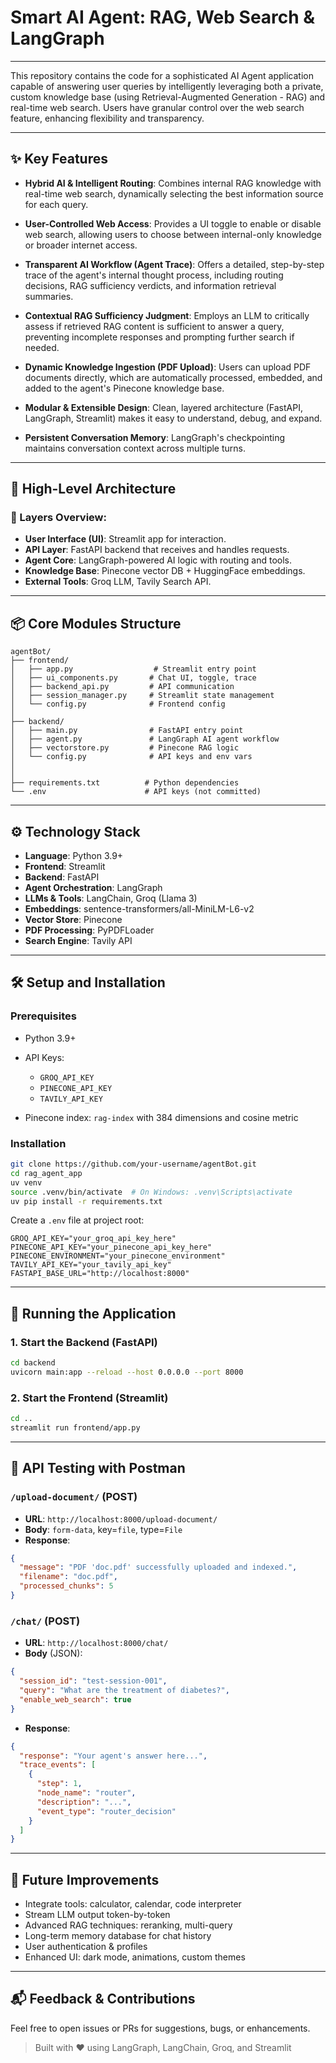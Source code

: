 #  Smart AI Agent: RAG, Web Search & LangGraph

---

This repository contains the code for a sophisticated AI Agent application capable of answering user queries by intelligently leveraging both a private, custom knowledge base (using Retrieval-Augmented Generation - RAG) and real-time web search. Users have granular control over the web search feature, enhancing flexibility and transparency.

---

## ✨ Key Features

- **Hybrid AI & Intelligent Routing**: Combines internal RAG knowledge with real-time web search, dynamically selecting the best information source for each query.

- **User-Controlled Web Access**: Provides a UI toggle to enable or disable web search, allowing users to choose between internal-only knowledge or broader internet access.

- **Transparent AI Workflow (Agent Trace)**: Offers a detailed, step-by-step trace of the agent's internal thought process, including routing decisions, RAG sufficiency verdicts, and information retrieval summaries.

- **Contextual RAG Sufficiency Judgment**: Employs an LLM to critically assess if retrieved RAG content is sufficient to answer a query, preventing incomplete responses and prompting further search if needed.

- **Dynamic Knowledge Ingestion (PDF Upload)**: Users can upload PDF documents directly, which are automatically processed, embedded, and added to the agent's Pinecone knowledge base.

- **Modular & Extensible Design**: Clean, layered architecture (FastAPI, LangGraph, Streamlit) makes it easy to understand, debug, and expand.

- **Persistent Conversation Memory**: LangGraph's checkpointing maintains conversation context across multiple turns.

---

## 🚀 High-Level Architecture

### 🧩 Layers Overview:

- **User Interface (UI)**: Streamlit app for interaction.
- **API Layer**: FastAPI backend that receives and handles requests.
- **Agent Core**: LangGraph-powered AI logic with routing and tools.
- **Knowledge Base**: Pinecone vector DB + HuggingFace embeddings.
- **External Tools**: Groq LLM, Tavily Search API.

---

## 📦 Core Modules Structure

```
agentBot/
├── frontend/
│   ├── app.py                  # Streamlit entry point
│   ├── ui_components.py       # Chat UI, toggle, trace
│   ├── backend_api.py         # API communication
│   ├── session_manager.py     # Streamlit state management
│   └── config.py              # Frontend config
│
├── backend/
│   ├── main.py                # FastAPI entry point
│   ├── agent.py               # LangGraph AI agent workflow
│   ├── vectorstore.py         # Pinecone RAG logic
│   └── config.py              # API keys and env vars
│
│
├── requirements.txt          # Python dependencies
└── .env                      # API keys (not committed)
```

---

## ⚙️ Technology Stack

- **Language**: Python 3.9+
- **Frontend**: Streamlit
- **Backend**: FastAPI
- **Agent Orchestration**: LangGraph
- **LLMs & Tools**: LangChain, Groq (Llama 3)
- **Embeddings**: sentence-transformers/all-MiniLM-L6-v2
- **Vector Store**: Pinecone
- **PDF Processing**: PyPDFLoader
- **Search Engine**: Tavily API

---

## 🛠️ Setup and Installation

### Prerequisites

- Python 3.9+
- API Keys:

  - `GROQ_API_KEY`
  - `PINECONE_API_KEY`
  - `TAVILY_API_KEY`

- Pinecone index: `rag-index` with 384 dimensions and cosine metric

### Installation

```bash
git clone https://github.com/your-username/agentBot.git
cd rag_agent_app
uv venv
source .venv/bin/activate  # On Windows: .venv\Scripts\activate
uv pip install -r requirements.txt
```

Create a `.env` file at project root:

```dotenv
GROQ_API_KEY="your_groq_api_key_here"
PINECONE_API_KEY="your_pinecone_api_key_here"
PINECONE_ENVIRONMENT="your_pinecone_environment"
TAVILY_API_KEY="your_tavily_api_key"
FASTAPI_BASE_URL="http://localhost:8000"
```

---

## 🏃 Running the Application

### 1. Start the Backend (FastAPI)

```bash
cd backend
uvicorn main:app --reload --host 0.0.0.0 --port 8000
```

### 2. Start the Frontend (Streamlit)

```bash
cd ..
streamlit run frontend/app.py
```

---

## 🧪 API Testing with Postman

### `/upload-document/` (POST)

- **URL**: `http://localhost:8000/upload-document/`
- **Body**: `form-data`, key=`file`, type=`File`
- **Response**:

```json
{
  "message": "PDF 'doc.pdf' successfully uploaded and indexed.",
  "filename": "doc.pdf",
  "processed_chunks": 5
}
```

### `/chat/` (POST)

- **URL**: `http://localhost:8000/chat/`
- **Body** (JSON):

```json
{
  "session_id": "test-session-001",
  "query": "What are the treatment of diabetes?",
  "enable_web_search": true
}
```

- **Response**:

```json
{
  "response": "Your agent's answer here...",
  "trace_events": [
    {
      "step": 1,
      "node_name": "router",
      "description": "...",
      "event_type": "router_decision"
    }
  ]
}
```

---

## 🚀 Future Improvements

- Integrate tools: calculator, calendar, code interpreter
- Stream LLM output token-by-token
- Advanced RAG techniques: reranking, multi-query
- Long-term memory database for chat history
- User authentication & profiles
- Enhanced UI: dark mode, animations, custom themes

---

## 📬 Feedback & Contributions

Feel free to open issues or PRs for suggestions, bugs, or enhancements.

> Built with ❤️ using LangGraph, LangChain, Groq, and Streamlit
